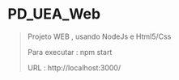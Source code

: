 # PD_UEA_Web
> Projeto WEB , usando NodeJs e Html5/Css
> 
> Para executar : npm start
> 
> URL : http://localhost:3000/
 
